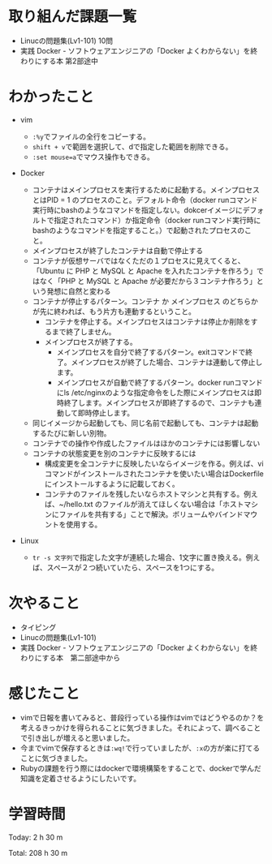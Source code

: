 # 取り組んだ課題一覧
- Linucの問題集(Lv1-101) 10問
- 実践 Docker - ソフトウェアエンジニアの「Docker よくわからない」を終わりにする本 第2部途中

# わかったこと
- vim
    - `:%y`でファイルの全行をコピーする。
    - `shift + v`で範囲を選択して、dで指定した範囲を削除できる。
    - `:set mouse=a`でマウス操作もできる。

- Docker
    - コンテナはメインプロセスを実行するために起動する。メインプロセスとはPID = 1 のプロセスのこと。デフォルト命令（docker runコマンド実行時にbashのようなコマンドを指定しない。dokcerイメージにデフォルトで指定されたコマンド）か指定命令（docker runコマンド実行時にbashのようなコマンドを指定すること。）で起動されたプロセスのこと。 
    - メインプロセスが終了したコンテナは自動で停止する
    - コンテナが仮想サーバではなくただの１プロセスに見えてくると、「Ubuntu に PHP と MySQL と Apache を入れたコンテナを作ろう」ではなく「PHP と MySQL と Apache が必要だから３コンテナ作ろう」という発想に自然と変わる
    - コンテナが停止するパターン。コンテナ か メインプロセス のどちらかが先に終われば、もう片方も連動するということ。
        - コンテナを停止する。メインプロセスはコンテナは停止か削除をするまで終了しません。
        - メインプロセスが終了する。
            - メインプロセスを自分で終了するパターン。exitコマンドで終了。メインプロセスが終了した場合、コンテナは連動して停止します。
            - メインプロセスが自動で終了するパターン。docker runコマンドにls /etc/nginxのような指定命令をした際にメインプロセスは即時終了します。メインプロセスが即終了するので、コンテナも連動して即時停止します。
    - 同じイメージから起動しても、同じ名前で起動しても、コンテナは起動するたびに新しい別物。
    - コンテナでの操作や作成したファイルはほかのコンテナには影響しない
    - コンテナの状態変更を別のコンテナに反映するには
        - 構成変更を全コンテナに反映したいならイメージを作る。例えば、viコマンドがインストールされたコンテナを使いたい場合はDockerfileにインストールするように記載しておく。
        - コンテナのファイルを残したいならホストマシンと共有する。例えば、~/hello.txt のファイルが消えてほしくない場合は「ホストマシンにファイルを共有する」ことで解決。ボリュームやバインドマウントを使用する。

- Linux
    - `tr -s 文字列`で指定した文字が連続した場合、1文字に置き換える。例えば、スペースが２つ続いていたら、スペースを1つにする。
# 次やること
- タイピング
- Linucの問題集(Lv1-101)
- 実践 Docker - ソフトウェアエンジニアの「Docker よくわからない」を終わりにする本　第二部途中から

# 感じたこと
- vimで日報を書いてみると、普段行っている操作はvimではどうやるのか？を考えるきっかけを得られることに気づきました。それによって、調べることで引き出しが増えると思いました。
- 今までvimで保存するときは`:wq!`で行っていましたが、`:x`の方が楽に打てることに気づきました。
- Rubyの課題を行う際にはdockerで環境構築をすることで、dockerで学んだ知識を定着させるようにしたいです。

# 学習時間
Today: 2 h 30 m

Total: 208 h 30 m

